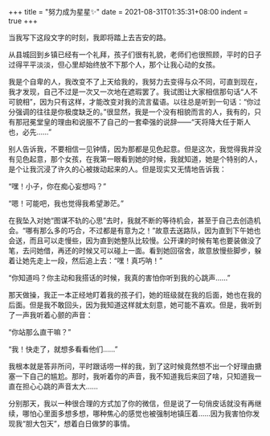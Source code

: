 +++
title = "努力成为星星✨"
date = 2021-08-31T01:35:31+08:00
indent = true
+++

当我写下这段文字的时刻，我即将踏上去吉安的路。

从县城回到乡镇已经有一个礼拜，孩子们很有礼貌，老师们也很照顾，平时的日子过得平平淡淡，但心里却始终放不下那个人，那个让我心动的女孩。

我是个自卑的人，我改变不了上天给我的，我努力去变得与众不同，可直到现在，我才发现，自己不过是一次又一次地在遮瑕罢了。我试图让大家相信那句话“人不可貌相”，因为只有这样，才能改变对我的流言蜚语。以往总是听到一句话：“你过分强调的往往是你极度缺乏的。”很显然，我是一个没有相貌而言的人，我有的，只有那冠冕堂皇的理由和说服不了自己的一套牵强的说辞——“天将降大任于斯人也，必先……”

别人告诉我，不要相信一见钟情，因为那都是见色起意。但是这次，我觉得我并没有见色起意，那个女孩，在我第一眼看到她的时候，我就知道，她是个特别的人，是个让我沉浸了许久的心被拨动起来的人。但是现实又无情地告诉我：

“嘿！小子，你在痴心妄想吗？”

“嗯！可能吧，我也觉得我希望渺茫。”

在我坠入对她“图谋不轨的心思”去时，我就不断的等待机会，甚至于自己去创造机会。“哪有那么多的巧合，不过都是有意为之！”故意去送路队，因为直到下午她也会送，而且可以走慢些，因为直到她整队比较慢。公开课的时候有笔也要装做没了笔，去问她借，再还的时候又可以碰上一面。看到她回宿舍，故意放慢些脚步，躲着让她先走上一段，然后追上去：“嘿！真巧呐！”

“你知道吗？你主动和我搭话的时候，我真的害怕你听到我的心跳声……”

那天做操，我正一本正经地盯着我的孩子们，她的班级就在我的后面，她也在我的后面。但是我不敢回头，因为我知道这样就太刻意，她可能不喜欢。但是，我听到了一声我听着心颤的声音：

“你站那么直干嘛？”

“我！快走了，就想多看看他们……”

我根本就是答非所问，平时跟话唠一样的我，到了这时候竟然想不出一个好理由搪塞一下自己的尴尬。那时，我听着你的声音，我不知道我后来回了啥，只知道我一直在担心心跳的声音太大……

分别那天，我以一种很合理的方式加了你的微信，但是说了一句俏皮话就没有再继续，哪怕心里面多想多想，哪种焦心的感觉也被强制地镇压着……因为我害怕你发现我“胆大包天”，想着白日做梦的事情。

